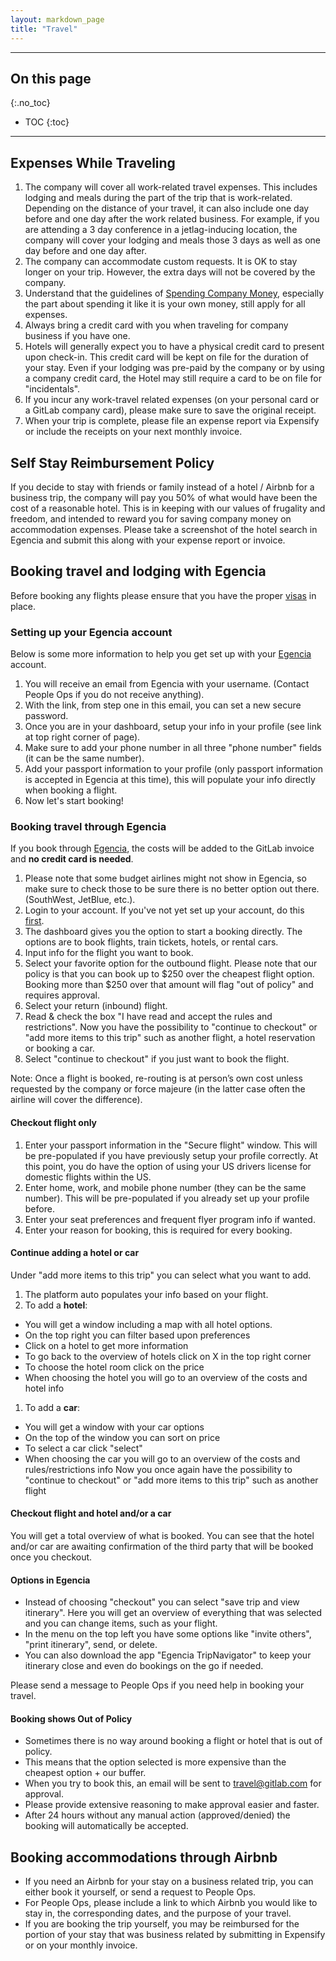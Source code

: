 ```yaml
---
layout: markdown_page
title: "Travel"
---
```


----

## On this page
{:.no_toc}

- TOC
{:toc}

----



## Expenses While Traveling <a name="expenses-while-traveling"></a>

1. The company will cover all work-related travel expenses. This includes lodging and meals during the part of the trip that is work-related. Depending on the distance of your travel, it can also include one day before and one day after the work related business. For example, if you are attending a 3 day conference in a jetlag-inducing location, the company will cover your lodging and meals those 3 days as well as one day before and one day after.
1. The company can accommodate custom requests. It is OK to stay longer on your trip. However, the extra days will not be covered by the company.
1. Understand that the guidelines of [Spending Company Money](https://about.gitlab.com/handbook/spending-company-money), especially the part about spending it like it is your own money, still apply for all expenses.
1. Always bring a credit card with you when traveling for company business if you have one.
1. Hotels will generally expect you to have a physical credit card to present upon check-in. This credit card will be kept on file for the duration of your stay. Even if your lodging was pre-paid by the company or by using a company credit card, the Hotel may still require a card to be on file for "incidentals".
1. If you incur any work-travel related expenses (on your personal card or a GitLab company card), please make sure to save the original receipt.
1. When your trip is complete, please file an expense report via Expensify or include the receipts on your next monthly invoice.

## Self Stay Reimbursement Policy <a name="self-stay"></a>

If you decide to stay with friends or family instead of a hotel / Airbnb for a business trip, the company will pay you 50% of what would have been the cost of a reasonable hotel. This is in keeping with our values of frugality and freedom, and intended to reward you for saving company money on accommodation expenses. Please take a screenshot of the hotel search in Egencia and submit this along with your expense report or invoice.

## Booking travel and lodging with Egencia<a name="egencia"></a>

Before booking any flights please ensure that you have the proper [visas](/handbook/people-operations/visas/#arranging-a-visa-for-travel-) in place. 

### Setting up your Egencia account<a name="setup-egencia"></a>

Below is some more information to help you get set up with your [Egencia](https://www.egencia.com) account.  

1. You will receive an email from Egencia with your username. (Contact People Ops if you do not receive anything).
1. With the link, from step one in this email, you can set a new secure password.
1. Once you are in your dashboard, setup your info in your profile (see link at top right corner of page).
1. Make sure to add your phone number in all three "phone number" fields (it can be the same number).
1. Add your passport information to your profile (only passport information is accepted in Egencia at this time), this will populate your info directly when booking a flight.
1. Now let's start booking!

### Booking travel through Egencia <a name="booking-travel"></a>

If you book through [Egencia](https://www.egencia.com), the costs will be added
to the GitLab invoice and **no credit card is needed**.

1. Please note that some budget airlines might not show in Egencia, so make sure
to check those to be sure there is no better option out there. (SouthWest, JetBlue, etc.).
1. Login to your account. If you've not yet set up your account, do this [first](#setup-egencia).
1. The dashboard gives you the option to start a booking directly. The options are
to book flights, train tickets, hotels, or rental cars.
1. Input info for the flight you want to book.
1. Select your favorite option for the outbound flight. Please note that our policy
is that you can book up to $250 over the cheapest flight option. Booking more than
$250 over that amount will flag "out of policy" and requires approval.
1. Select your return (inbound) flight.
1. Read & check the box "I have read and accept the rules and restrictions". Now
you have the possibility to "continue to checkout" or "add more items to this trip"
such as another flight, a hotel reservation or booking a car.
1. Select "continue to checkout" if you just want to book the flight.

Note: Once a flight is booked, re-routing is at person’s own cost unless requested by the company or force majeure (in the latter case often the airline will cover the difference).

#### Checkout flight only

1. Enter your passport information in the "Secure flight" window. This will be
pre-populated if you have previously setup your profile correctly. At this point, you do have the
option of using your US drivers license for domestic flights within the US.
1. Enter home, work, and mobile phone number (they can be the same number). This
will be pre-populated if you already set up your profile before.
1. Enter your seat preferences and frequent flyer program info if wanted.
1. Enter your reason for booking, this is required for every booking.

#### Continue adding a hotel or car

Under "add more items to this trip" you can select what you want to add.

1. The platform auto populates your info based on your flight.
1. To add a **hotel**:
  - You will get a window including a map with all hotel options.
  - On the top right you can filter based upon preferences
  - Click on a hotel to get more information
  - To go back to the overview of hotels click on X in the top right corner
  - To choose the hotel room click on the price
  - When choosing the hotel you will go to an overview of the costs and hotel info
1. To add a **car**:
  - You will get a window with your car options
  - On the top of the window you can sort on price
  - To select a car click "select"
  - When choosing the car you will go to an overview of the costs and rules/restrictions info
Now you once again have the possibility to "continue to checkout" or "add more items to this trip" such as another flight

#### Checkout flight and hotel and/or a car

You will get a total overview of what is booked. You can see that the hotel and/or car are awaiting confirmation of the third party that will be booked once you checkout.

#### Options in Egencia

- Instead of choosing "checkout" you can select "save trip and view itinerary". Here you will get an overview of everything that was selected and you can change items, such as your flight.
- In the menu on the top left you have some options like "invite others", "print itinerary", send, or delete.
- You can also download the app "Egencia TripNavigator" to keep your itinerary close and even do bookings on the go if needed.

Please send a message to People Ops if you need help in booking your travel.

#### Booking shows Out of Policy

- Sometimes there is no way around booking a flight or hotel that is out of policy.
- This means that the option selected is more expensive than the cheapest option + our buffer.
- When you try to book this, an email will be sent to travel@gitlab.com for approval.
- Please provide extensive reasoning to make approval easier and faster.
- After 24 hours without any manual action (approved/denied) the booking will automatically be accepted.

## Booking accommodations through Airbnb <a name="airbnb"></a>

- If you need an Airbnb for your stay on a business related trip, you can either book it yourself, or send a request to People Ops.
- For People Ops, please include a link to which Airbnb you would like to stay in, the corresponding dates, and the purpose of your travel.
- If you are booking the trip yourself, you may be reimbursed for the portion of your stay that was business related by submitting in Expensify or on your monthly invoice.
